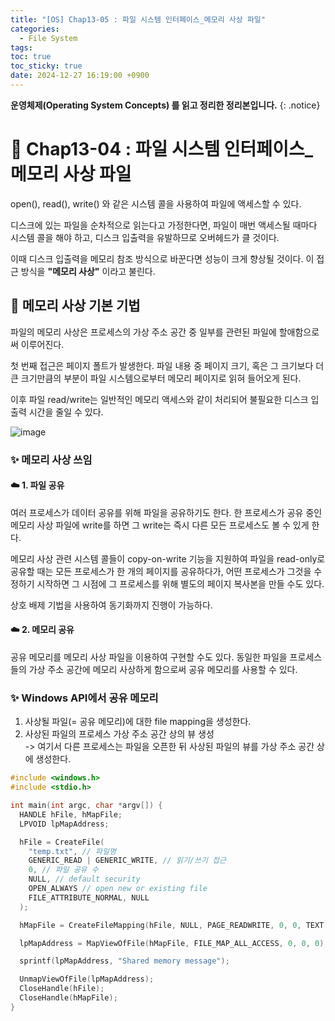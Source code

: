 ```yaml
---
title: "[OS] Chap13-05 : 파일 시스템 인터페이스_메모리 사상 파일"
categories:
  - File System
tags:
toc: true
toc_sticky: true
date: 2024-12-27 16:19:00 +0900
---
```


<strong>운영체제(Operating System Concepts) 를 읽고 정리한 정리본입니다.</strong>
{: .notice}

# 📌 Chap13-04 : 파일 시스템 인터페이스_메모리 사상 파일

open(), read(), write() 와 같은 시스템 콜을 사용하여 파일에 액세스할 수 있다.

디스크에 있는 파일을 순차적으로 읽는다고 가정한다면, 파일이 매번 액세스될 때마다 시스템 콜을 해야 하고, 디스크 입출력을 유발하므로 오버헤드가 클 것이다.

이때 디스크 입출력을 메모리 참조 방식으로 바꾼다면 성능이 크게 향상될 것이다. 이 접근 방식을 <strong>"메모리 사상"</strong> 이라고 불린다.

## 🫧 메모리 사상 기본 기법

파일의 메모리 사상은 프로세스의 가상 주소 공간 중 일부를 관련된 파일에 할애함으로써 이루어진다.

첫 번째 접근은 페이지 폴트가 발생한다. 파일 내용 중 페이지 크기, 혹은 그 크기보다 더 큰 크기만큼의 부분이 파일 시스템으로부터 메모리 페이지로 읽혀 들어오게 된다.

이후 파일 read/write는 일반적인 메모리 액세스와 같이 처리되어 불필요한 디스크 입출력 시간을 줄일 수 있다.

![image](https://github.com/user-attachments/assets/b2d6cbc5-0194-4044-886a-deb07f674ab7)

### ✨ 메모리 사상 쓰임

#### ☁️ 1. 파일 공유

여러 프로세스가 데이터 공유를 위해 파일을 공유하기도 한다. 한 프로세스가 공유 중인 메모리 사상 파일에 write를 하면 그 write는 즉시 다른 모든 프로세스도 볼 수 있게 한다.

메모리 사상 관련 시스템 콜들이 copy-on-write 기능을 지원하여 파일을 read-only로 공유할 때는 모든 프로세스가 한 개의 페이지를 공유하다가, 어떤 프로세스가 그것을 수정하기 시작하면 그 시점에 그 프로세스를 위해 별도의 페이지 복사본을 만들 수도 있다.

상호 배제 기법을 사용하여 동기화까지 진행이 가능하다.

#### ☁️ 2. 메모리 공유

공유 메모리를 메모리 사상 파일을 이용하여 구현할 수도 있다. 동일한 파일을 프로세스들의 가상 주소 공간에 메모리 사상하게 함으로써 공유 메모리를 사용할 수 있다.


### ✨ Windows API에서 공유 메모리

1. 사상될 파일(= 공유 메모리)에 대한 file mapping을 생성한다.
2. 사상된 파일의 프로세스 가상 주소 공간 상의 뷰 생성
<br/>-> 여기서 다른 프로세스는 파일을 오픈한 뒤 사상된 파일의 뷰를 가상 주소 공간 상에 생성한다.

```C
#include <windows.h>
#include <stdio.h>

int main(int argc, char *argv[]) {
  HANDLE hFile, hMapFile;
  LPVOID lpMapAddress;

  hFile = CreateFile(
    "temp.txt", // 파일명
    GENERIC_READ | GENERIC_WRITE, // 읽기/쓰기 접근
    0, // 파일 공유 수
    NULL, // default security
    OPEN_ALWAYS // open new or existing file
    FILE_ATTRIBUTE_NORMAL, NULL
  );

  hMapFile = CreateFileMapping(hFile, NULL, PAGE_READWRITE, 0, 0, TEXT    ("SharedObject"));

  lpMapAddress = MapViewOfFile(hMapFile, FILE_MAP_ALL_ACCESS, 0, 0, 0);

  sprintf(lpMapAddress, "Shared memory message");

  UnmapViewOfFile(lpMapAddress);
  CloseHandle(hFile);
  CloseHandle(hMapFile);
}
```